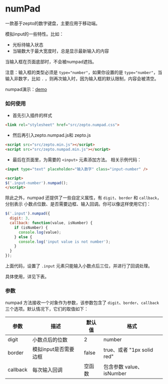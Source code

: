 # numPad

一款基于zepto的数字键盘，主要应用于移动端。

模拟input的一些特性。比如：

- 光标待输入状态
- 当输数大于最大宽度时，总是显示最新输入的内容

当输入框在页面底部时，不会被numpad遮挡。

注意：输入框的类型必须是 `type="number"`，如果你设置的是 `type="number"`，当输入非数字，比如 `.` ，则再次输入时，因为输入框的默认限制，内容会被清空。

numpad演示：[demo](http://joy-yi0905.github.io/numPad/demo/index.html)

### 如何使用

- 首先引入插件的样式

```html
<link rel="stylesheet" href="src/zepto.numpad.css">
```

- 然后再引入zepto.numpad.js和 zepto.js

```html
<script src="src/zepto.min.js"></script>
<script src="src/zepto.numpad.min.js"></script>
```

- 最后在页面里，为需要的 `<input>` 元素添加方法。 相关示例代码：

```html
<input type="text" placeholder="输入数字" class="input-number" />

<script>
$('.input-number').numpad();
</script>
```

除此之外，numpad 还提供了一些自定义属性，有 `digit`、`border` 和 `callback`，分别表示 小数点位数、是否需要边框、输入回调。你可以像这样使用它们：

```js
$('.input').numpad({
  digit: 3,
  callback: function(value, isNumber) {
    if (isNumber) {
      console.log(value);
    } else {
      console.log('input value is not number');
    }
  }
});
```

上面代码，设置了 `.input` 元素只能输入小数点后三位，并进行了回调处理。

具体使用，详见下表。


### 参数

numpad 方法接收一个对象作为参数，该参数包含了 `digit`、`border`、`callback` 三个选项。默认情况下，它们的取值如下：

| **参数** | **描述** | **默认值** | **格式** |
|----------|----------|------------|----------|
| digit | 小数点后的位数 | 2 | number |
| border | 模拟input是否需要边框 | false |true、或者 "1px solid red"  |
| callback | 每次输入回调 | 空函数 | 包含参数 value、isNumber |

